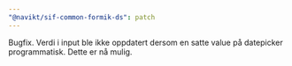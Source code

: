 ```yaml
---
"@navikt/sif-common-formik-ds": patch
---
```


Bugfix. Verdi i input ble ikke oppdatert dersom en satte value på datepicker programmatisk. Dette er nå mulig.
